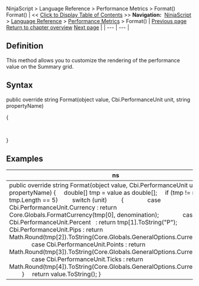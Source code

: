 ﻿
NinjaScript > Language Reference > Performance Metrics > Format()
Format()
| << [Click to Display Table of Contents](format.md) >> **Navigation:**     [NinjaScript](ninjascript-1.md) > [Language Reference](language_reference_wip-1.md) > [Performance Metrics](performance_metrics-1.md) > Format() | [Previous page](performance_metrics-1.md) [Return to chapter overview](performance_metrics-1.md) [Next page](onaddtrade-1.md) |
| --- | --- |
## Definition
This method allows you to customize the rendering of the performance value on the Summary grid.
 
## Syntax
public override string Format(object value, Cbi.PerformanceUnit unit, string propertyName)   

{  

     

}

## Examples
| ns |
| --- |
| public override string Format(object value, Cbi.PerformanceUnit unit, string propertyName) {      double[] tmp = value as double[];      if (tmp != null && tmp.Length == 5)          switch (unit)          {                case Cbi.PerformanceUnit.Currency : return Core.Globals.FormatCurrency(tmp[0], denomination);                case Cbi.PerformanceUnit.Percent   : return tmp[1].ToString("P");                case Cbi.PerformanceUnit.Pips : return Math.Round(tmp[2]).ToString(Core.Globals.GeneralOptions.CurrentCulture);                case Cbi.PerformanceUnit.Points : return Math.Round(tmp[3]).ToString(Core.Globals.GeneralOptions.CurrentCulture);                case Cbi.PerformanceUnit.Ticks : return Math.Round(tmp[4]).ToString(Core.Globals.GeneralOptions.CurrentCulture);          }      return value.ToString(); } |

